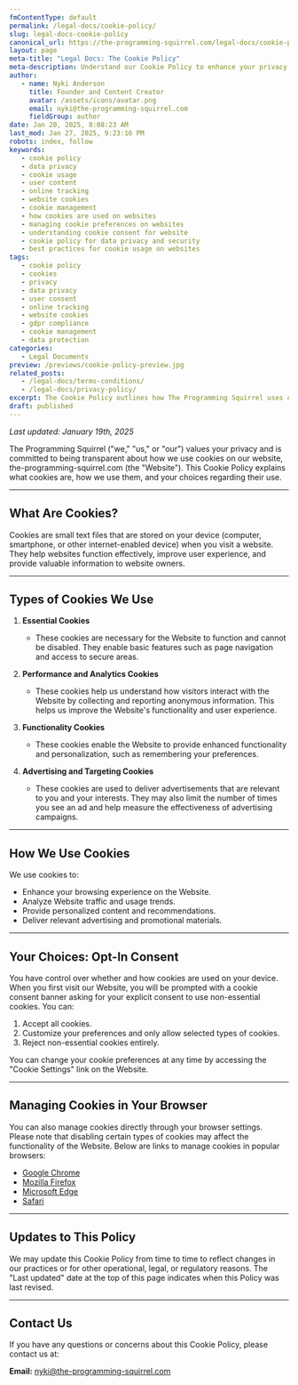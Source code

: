 ```yaml
---
fmContentType: default
permalink: /legal-docs/cookie-policy/
slug: legal-docs-cookie-policy
canonical_url: https://the-programming-squirrel.com/legal-docs/cookie-policy
layout: page
meta-title: "Legal Docs: The Cookie Policy"
meta-description: Understand our Cookie Policy to enhance your privacy and browsing experience on The Programming Squirrel website.
author:
   - name: Nyki Anderson
     title: Founder and Content Creator
     avatar: /assets/icons/avatar.png
     email: nyki@the-programming-squirrel.com
     fieldGroup: author
date: Jan 20, 2025, 8:08:23 AM
last_mod: Jan 27, 2025, 9:23:16 PM
robots: index, follow
keywords:
   - cookie policy
   - data privacy
   - cookie usage
   - user content
   - online tracking
   - website cookies
   - cookie management
   - how cookies are used on websites
   - managing cookie preferences on websites
   - understanding cookie consent for website
   - cookie policy for data privacy and security
   - best practices for cookie usage on websites
tags:
   - cookie policy
   - cookies
   - privacy
   - data privacy
   - user consent
   - online tracking
   - website cookies
   - gdpr compliance
   - cookie management
   - data protection
categories:
   - Legal Documents
preview: /previews/cookie-policy-preview.jpg
related_posts:
   - /legal-docs/terms-conditions/
   - /legal-docs/privacy-policy/
excerpt: The Cookie Policy outlines how The Programming Squirrel uses cookies to enhance website functionality and ensure user privacy. Learn more about cookie usage and consent.
draft: published
---
```

*Last updated: January 19th, 2025*

The Programming Squirrel ("we," "us," or "our") values your privacy and is committed to being transparent about how we use cookies on our website, the-programming-squirrel.com (the "Website"). This Cookie Policy explains what cookies are, how we use them, and your choices regarding their use.

---

## What Are Cookies?

Cookies are small text files that are stored on your device (computer, smartphone, or other internet-enabled device) when you visit a website. They help websites function effectively, improve user experience, and provide valuable information to website owners.

---

## Types of Cookies We Use

1. **Essential Cookies**

   - These cookies are necessary for the Website to function and cannot be disabled. They enable basic features such as page navigation and access to secure areas.

2. **Performance and Analytics Cookies**

   - These cookies help us understand how visitors interact with the Website by collecting and reporting anonymous information. This helps us improve the Website's functionality and user experience.

3. **Functionality Cookies**

   - These cookies enable the Website to provide enhanced functionality and personalization, such as remembering your preferences.

4. **Advertising and Targeting Cookies**

   - These cookies are used to deliver advertisements that are relevant to you and your interests. They may also limit the number of times you see an ad and help measure the effectiveness of advertising campaigns.

---

## How We Use Cookies

We use cookies to:

- Enhance your browsing experience on the Website.
- Analyze Website traffic and usage trends.
- Provide personalized content and recommendations.
- Deliver relevant advertising and promotional materials.

---

## Your Choices: Opt-In Consent

You have control over whether and how cookies are used on your device. When you first visit our Website, you will be prompted with a cookie consent banner asking for your explicit consent to use non-essential cookies. You can:

1. Accept all cookies.
2. Customize your preferences and only allow selected types of cookies.
3. Reject non-essential cookies entirely.

You can change your cookie preferences at any time by accessing the "Cookie Settings" link on the Website.

---

## Managing Cookies in Your Browser

You can also manage cookies directly through your browser settings. Please note that disabling certain types of cookies may affect the functionality of the Website. Below are links to manage cookies in popular browsers:

- [Google Chrome](https://support.google.com/chrome/answer/95647)
- [Mozilla Firefox](https://support.mozilla.org/en-US/kb/enable-and-disable-cookies-website-preferences)
- [Microsoft Edge](https://support.microsoft.com/en-us/microsoft-edge/delete-cookies-in-microsoft-edge-63947406-40ac-c3b8-57b9-2a946a29ae09)
- [Safari](https://support.apple.com/guide/safari/manage-cookies-and-website-data-sfri11471/mac)

---

## Updates to This Policy

We may update this Cookie Policy from time to time to reflect changes in our practices or for other operational, legal, or regulatory reasons. The "Last updated" date at the top of this page indicates when this Policy was last revised.

---

## Contact Us

If you have any questions or concerns about this Cookie Policy, please contact us at:

**Email:** [nyki@the-programming-squirrel.com](mailto:nyki@the-programming-squirrel.com)
